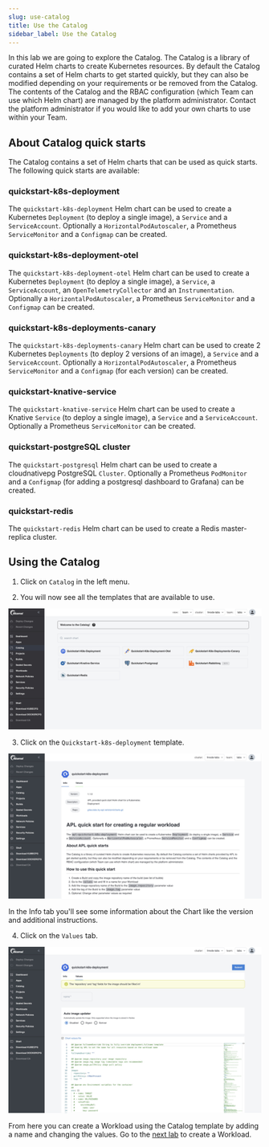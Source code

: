 ```yaml
---
slug: use-catalog
title: Use the Catalog
sidebar_label: Use the Catalog
---
```


In this lab we are going to explore the Catalog. The Catalog is a library of curated Helm charts to create Kubernetes resources. By default the Catalog contains a set of Helm charts to get started quickly, but they can also be modified depending on your requirements or be removed from the Catalog. The contents of the Catalog and the RBAC configuration (which Team can use which Helm chart) are managed by the platform administrator. Contact the platform administrator if you would like to add your own charts to use within your Team.

## About Catalog quick starts

The Catalog contains a set of Helm charts that can be used as quick starts. The following quick starts are available:

### quickstart-k8s-deployment

The `quickstart-k8s-deployment` Helm chart can be used to create a Kubernetes `Deployment` (to deploy a single image), a `Service` and a `ServiceAccount`. Optionally a `HorizontalPodAutoscaler`, a Prometheus `ServiceMonitor` and a `Configmap` can be created.

### quickstart-k8s-deployment-otel

The `quickstart-k8s-deployment-otel` Helm chart can be used to create a Kubernetes `Deployment` (to deploy a single image), a `Service`, a `ServiceAccount`, an `OpenTelemetryCollector` and an `Instrumentation`. Optionally a `HorizontalPodAutoscaler`, a Prometheus `ServiceMonitor` and a `Configmap` can be created.

### quickstart-k8s-deployments-canary

The `quickstart-k8s-deployments-canary` Helm chart can be used to create 2 Kubernetes `Deployments` (to deploy 2 versions of an image), a `Service` and a `ServiceAccount`. Optionally a `HorizontalPodAutoscaler`, a Prometheus `ServiceMonitor` and a `Configmap` (for each version) can be created.

### quickstart-knative-service

The `quickstart-knative-service` Helm chart can be used to create a Knative `Service` (to deploy a single image), a `Service` and a `ServiceAccount`. Optionally a Prometheus `ServiceMonitor` can be created.

### quickstart-postgreSQL cluster

The `quickstart-postgresql` Helm chart can be used to create a cloudnativepg PostgreSQL `Cluster`. Optionally a Prometheus `PodMonitor` and a `Configmap` (for adding a postgresql dashboard to Grafana) can be created.

### quickstart-redis

The `quickstart-redis` Helm chart can be used to create a Redis master-replica cluster.

## Using the Catalog

1. Click on `Catalog` in the left menu.

2. You will now see all the templates that are available to use.

![catalog](../../img/catalog.png)

3. Click on the `Quickstart-k8s-deployment` template.

![catalog](../../img/catalog-2.png)

In the Info tab you'll see some information about the Chart like the version and additional instructions.

4. Click on the `Values` tab.

![catalog](../../img/catalog-3.png)

From here you can create a Workload using the Catalog template by adding a name and changing the values. Go to the [next lab](create-workloads.md) to create a Workload.
